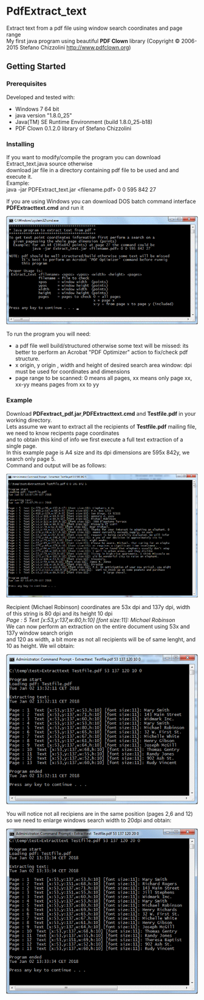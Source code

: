 # PdfExtract_text
Extract text from a pdf file using window search coordinates and page range  
My first java program using beautiful **PDF Clown** library (Copyright © 2006-2015 Stefano Chizzolini http://www.pdfclown.org)  

## Getting Started


### Prerequisites
Developed and tested with:
 * Windows 7 64 bit
 * java version "1.8.0_25"
 * Java(TM) SE Runtime Environment (build 1.8.0_25-b18)
 * PDF Clown 0.1.2.0 library of Stefano Chizzolini

### Installing
If you want to modify/compile the program you can download Extract_text.java source otherwise  
download jar file in a directory containing pdf file to be used and and execute it.  
Example:  
  java -jar PDFExtract_text.jar <filename.pdf> 0 0 595 842 27

If you are using Windows you can download DOS batch command interface **PDFExtracttext.cmd** and run it  
  
![alt text](https://github.com/fufububu/PdfExtract_text/blob/master/Image1.gif)

To run the program you will need:
 * a pdf file well build/structured otherwise some text will be missed: its better to perform an Acrobat "PDF Optimizer" action to fix/check pdf structure.
 * x origin, y origin , width and height of desired search area window: dpi must be used for coordinates and dimensions
 * page range to be scanned: 0 means all pages, xx means only page xx, xx-yy means pages from xx to yy

### Example
Download **PDFextract_pdf.jar**,**PDFExtracttext.cmd** and **Testfile.pdf** in your working directory.  
Lets assume we want to extract all the recipients of **Testfile.pdf** mailing file, we need to know recipents page coordinates  
and to obtain this kind of info we first execute a full text extraction of a single page.  
In this example page is A4 size and its dpi dimensions are 595x 842y, we search only page 5.  
Command and output will be as follows:  
  
![alt text](https://github.com/fufububu/PdfExtract_text/blob/master/Image2.gif)  
   
Recipient (Michael Robinson) coordinates are 53x dpi and 137y dpi, width  
of this string is 80 dpi and its height 10 dpi  
*Page : 5  Text [x:53,y:137,w:80,h:10] [font size:11]: Michael Robinson*  
We can now perform an extraction on the entire document using 53x and 137y window search origin  
and 120 as width, a bit more as not all recipients will be of same lenght, and 10 as height. We wil obtain:  
  
![alt text](https://github.com/fufububu/PdfExtract_text/blob/master/Image3.gif)  
  
You will notice not all recipiens are in the same position (pages 2,6 and 12) so we need to enlarge windows search width to 20dpi and obtain:    
  
![alt text](https://github.com/fufububu/PdfExtract_text/blob/master/Image4.gif)  
  
